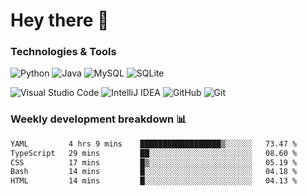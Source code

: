 # Hey there 👋

### Technologies & Tools

![Python](https://img.shields.io/badge/python-3670A0?style=for-the-badge&logo=python&logoColor=ffdd54)
![Java](https://img.shields.io/badge/java-%23ED8B00.svg?style=for-the-badge&logo=openjdk&logoColor=white)
![MySQL](https://img.shields.io/badge/mysql-4479A1.svg?style=for-the-badge&logo=mysql&logoColor=white)
![SQLite](https://img.shields.io/badge/sqlite-%2307405e.svg?style=for-the-badge&logo=sqlite&logoColor=white)

![Visual Studio Code](https://img.shields.io/badge/Visual%20Studio%20Code-0078d7.svg?style=for-the-badge&logo=visual-studio-code&logoColor=white)
![IntelliJ IDEA](https://img.shields.io/badge/IntelliJIDEA-000000.svg?style=for-the-badge&logo=intellij-idea&logoColor=white)
![GitHub](https://img.shields.io/badge/github-%23121011.svg?style=for-the-badge&logo=github&logoColor=white)
![Git](https://img.shields.io/badge/git-%23F05033.svg?style=for-the-badge&logo=git&logoColor=white)

### Weekly development breakdown 📊
<!--START_SECTION:waka-->

```txt
YAML         4 hrs 9 mins    ██████████████████▒░░░░░░   73.47 %
TypeScript   29 mins         ██░░░░░░░░░░░░░░░░░░░░░░░   08.60 %
CSS          17 mins         █▒░░░░░░░░░░░░░░░░░░░░░░░   05.19 %
Bash         14 mins         █░░░░░░░░░░░░░░░░░░░░░░░░   04.18 %
HTML         14 mins         █░░░░░░░░░░░░░░░░░░░░░░░░   04.13 %
```

<!--END_SECTION:waka-->
